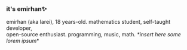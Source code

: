 ### it's emirhan✨
emirhan (aka larei), 18 years-old. mathematics student, self-taught developer, \
open-source enthusiast. programming, music, math. *\*insert here some lorem ipsum*\*
